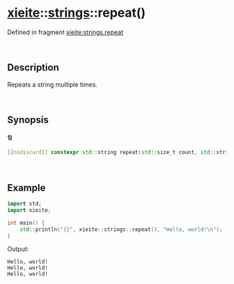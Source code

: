 # [xieite](../../xieite.md)\:\:[strings](../../strings.md)\:\:repeat\(\)
Defined in fragment [xieite:strings.repeat](../../../src/strings/repeat.cpp)

&nbsp;

## Description
Repeats a string multiple times.

&nbsp;

## Synopsis
#### 1)
```cpp
[[nodiscard]] constexpr std::string repeat(std::size_t count, std::string_view string) noexcept;
```

&nbsp;

## Example
```cpp
import std;
import xieite;

int main() {
    std::println("{}", xieite::strings::repeat(3, "Hello, world!\n");
}
```
Output:
```
Hello, world!
Hello, world!
Hello, world!
```
